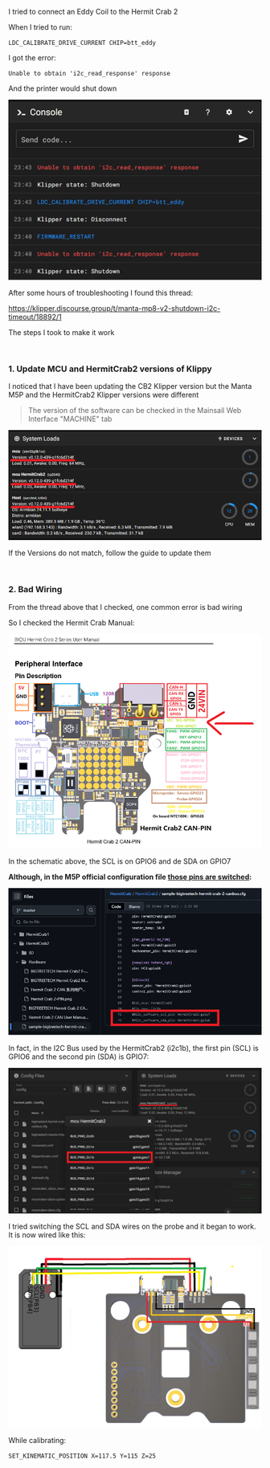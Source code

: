 I tried to connect an Eddy Coil to the Hermit Crab 2

When I tried to run:

```
LDC_CALIBRATE_DRIVE_CURRENT CHIP=btt_eddy
```

I got the error:

```
Unable to obtain 'i2c_read_response' response
```

And the printer would shut down

![](/images/E1-Error.png)

After some hours of troubleshooting I found this thread:

https://klipper.discourse.group/t/manta-mp8-v2-shutdown-i2c-timeout/18892/1

The steps I took to make it work

<br>

### 1. Update MCU and HermitCrab2 versions of Klippy

I noticed that I have been updating the CB2 Klipper version but the Manta M5P and the HermitCrab2 Klipper versions were different

> The version of the software can be checked in the Mainsail Web Interface "MACHINE" tab

![](/images/E2-Version.png)

If the Versions do not match, follow the guide to update them

<br>

### 2. Bad Wiring

From the thread above that I checked, one common error is bad wiring

So I checked the Hermit Crab Manual:

![](/images/E3-HC2Manual.png)

In the schematic above, the SCL is on GPIO6 and de SDA on GPIO7

**Although, in the M5P official configuration file <ins>those pins are switched</ins>:**

![](/images/E4-HC2cfg.png)

In fact, in the I2C Bus used by the HermitCrab2 (i2c1b), the first pin (SCL) is GPIO6 and the second pin (SDA) is GPIO7:

![](/images/E5-HC2pins.png)

I tried switching the SCL and SDA wires on the probe and it began to work. It is now wired like this:

![](/images/E6-wiring.png)




While calibrating:

```
SET_KINEMATIC_POSITION X=117.5 Y=115 Z=25
```
